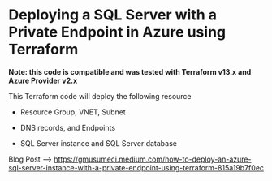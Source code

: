# Deploying a SQL Server with a Private Endpoint in Azure using Terraform

**Note: this code is compatible and was tested with Terraform v13.x and Azure Provider v2.x**

This Terraform code will deploy the following resource

* Resource Group, VNET, Subnet

* DNS records, and Endpoints

* SQL Server instance and SQL Server database

Blog Post --> https://gmusumeci.medium.com/how-to-deploy-an-azure-sql-server-instance-with-a-private-endpoint-using-terraform-815a19b7f0ec
